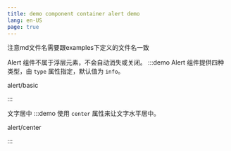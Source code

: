 ```yaml
---
title: demo component container alert demo
lang: en-US
page: true
---
```


注意md文件名需要跟examples下定义的文件名一致

Alert 组件不属于浮层元素，不会自动消失或关闭。
:::demo Alert 组件提供四种类型，由 `type` 属性指定，默认值为 `info`。

alert/basic

:::

文字居中
:::demo 使用 `center` 属性来让文字水平居中。

alert/center

:::

